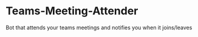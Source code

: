 # Teams-Meeting-Attender
Bot that attends your teams meetings and notifies you when it joins/leaves
